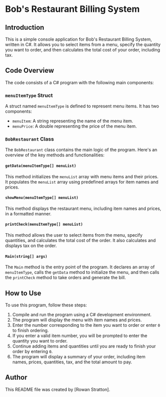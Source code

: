 # Bob's Restaurant Billing System

## Introduction

This is a simple console application for Bob's Restaurant Billing System, written in C#. It allows you to select items from a menu, specify the quantity you want to order, and then calculates the total cost of your order, including tax.

## Code Overview

The code consists of a C# program with the following main components:

### `menuItemType` Struct

A struct named `menuItemType` is defined to represent menu items. It has two components:
- `menuItem`: A string representing the name of the menu item.
- `menuPrice`: A double representing the price of the menu item.

### `BobRestaurant` Class

The `BobRestaurant` class contains the main logic of the program. Here's an overview of the key methods and functionalities:

#### `getData(menuItemType[] menuList)`

This method initializes the `menuList` array with menu items and their prices. It populates the `menuList` array using predefined arrays for item names and prices.

#### `showMenu(menuItemType[] menuList)`

This method displays the restaurant menu, including item names and prices, in a formatted manner.

#### `printCheck(menuItemType[] menuList)`

This method allows the user to select items from the menu, specify quantities, and calculates the total cost of the order. It also calculates and displays tax on the order.

#### `Main(string[] args)`

The `Main` method is the entry point of the program. It declares an array of `menuItemType`, calls the `getData` method to initialize the menu, and then calls the `printCheck` method to take orders and generate the bill.

## How to Use

To use this program, follow these steps:

1. Compile and run the program using a C# development environment.
2. The program will display the menu with item names and prices.
3. Enter the number corresponding to the item you want to order or enter `0` to finish ordering.
4. If you enter a valid item number, you will be prompted to enter the quantity you want to order.
5. Continue adding items and quantities until you are ready to finish your order by entering `0`.
6. The program will display a summary of your order, including item names, prices, quantities, tax, and the total amount to pay.

## Author

This README file was created by [Rowan Stratton].
